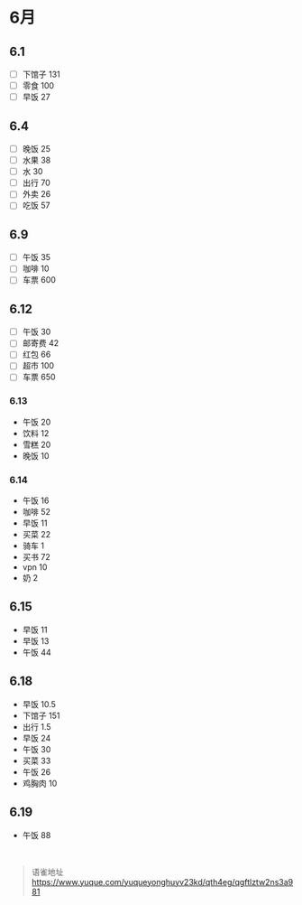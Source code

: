 # 6月
## 6.1

- [ ] 下馆子 131
- [ ] 零食 100
- [ ] 早饭 27

## 6.4

- [ ] 晚饭 25
- [ ] 水果 38
- [ ] 水 30
- [ ] 出行 70
- [ ] 外卖 26
- [ ] 吃饭 57

## 6.9

- [ ] 午饭 35
- [ ] 咖啡 10
- [ ] 车票 600

## 6.12

- [ ] 午饭 30
- [ ] 邮寄费 42
- [ ] 红包 66
- [ ] 超市 100
- [ ] 车票 650

### 6.13

- 午饭 20
- 饮料 12
- 雪糕 20
- 晚饭 10

### 6.14

- 午饭 16
- 咖啡 52
- 早饭 11
- 买菜 22
- 骑车 1
- 买书 72
- vpn 10
- 奶 2

## 6.15

- 早饭 11
- 早饭 13
- 午饭 44

## 6.18

- 早饭 10.5
- 下馆子 151
- 出行 1.5
- 早饭 24
- 午饭 30
- 买菜 33
- 午饭 26
- 鸡胸肉 10

## 6.19

- 午饭 88

<br>
  
> 语雀地址 https://www.yuque.com/yuqueyonghuyv23kd/qth4eg/qgftlztw2ns3a981